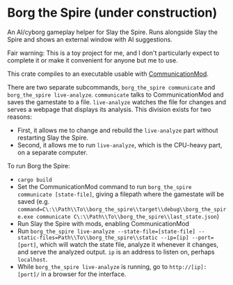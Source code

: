 # Borg the Spire (under construction)

An AI/cyborg gameplay helper for Slay the Spire. Runs alongside Slay the Spire and shows an external window with AI suggestions.

Fair warning: This is a toy project for me, and I don't particularly expect to complete it or make it convenient for anyone but me to use.

This crate compiles to an executable usable with [CommunicationMod](https://github.com/ForgottenArbiter/CommunicationMod).

There are two separate subcommands, `borg_the_spire communicate` and `borg_the_spire live-analyze`. `communicate` talks to CommunicationMod and saves the gamestate to a file. `live-analyze` watches the file for changes and serves a webpage that displays its analysis. This division exists for two reasons:
* First, it allows me to change and rebuild the `live-analyze` part without restarting Slay the Spire.
* Second, it allows me to run `live-analyze`, which is the CPU-heavy part, on a separate computer.

To run Borg the Spire:
* `cargo build`
* Set the CommunicationMod command to run `borg_the_spire communicate [state-file]`, giving a filepath where the gamestate will be saved (e.g. `command=C\:\\Path\\To\\borg_the_spire\\target\\debug\\borg_the_spire.exe communicate C\:\\Path\\To\\borg_the_spire\\last_state.json`)
* Run Slay the Spire with mods, enabling CommunicationMod
* Run `borg_the_spire live-analyze --state-file=[state-file] --static-files=Path\\To\\borg_the_spire\\static --ip=[ip] --port=[port]`, which will watch the state file, analyze it whenever it changes, and serve the analyzed output. `ip` is an address to listen on, perhaps `localhost`.
* While `borg_the_spire live-analyze` is running, go to `http://[ip]:[port]/` in a browser for the interface.
